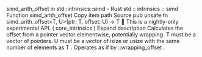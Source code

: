 simd_arith_offset in std::intrinsics::simd - Rust
std
::
intrinsics
::
simd
Function
simd_arith_offset
Copy item path
Source
pub unsafe fn simd_arith_offset<T, U>(ptr: T, offset: U) -> T
🔬
This is a nightly-only experimental API. (
core_intrinsics
)
Expand description
Calculates the offset from a pointer vector elementwise, potentially
wrapping.
T
must be a vector of pointers.
U
must be a vector of
isize
or
usize
with the same number of elements as
T
.
Operates as if by
<ptr>::wrapping_offset
.